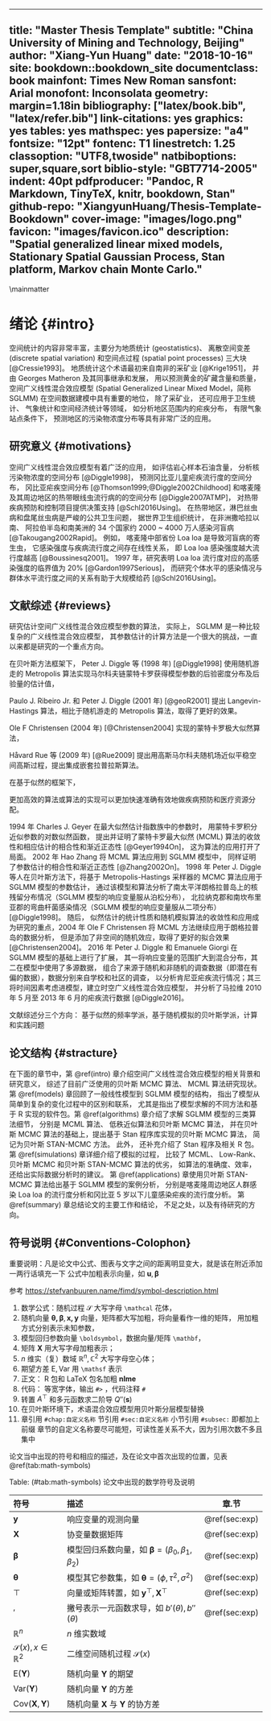 
---
title: "Master Thesis Template"
subtitle: "China University of Mining and Technology, Beijing"
author: "Xiang-Yun Huang"
date: "2018-10-16"
site: bookdown::bookdown_site
documentclass: book
mainfont: Times New Roman
sansfont: Arial
monofont: Inconsolata
geometry: margin=1.18in
bibliography: ["latex/book.bib", "latex/refer.bib"]
link-citations: yes
graphics: yes
tables: yes
mathspec: yes
papersize: "a4"
fontsize: "12pt"
fontenc: T1
linestretch: 1.25
classoption: "UTF8,twoside"
natbiboptions: super,square,sort
biblio-style: "GBT7714-2005"
indent: 40pt
pdfproducer: "Pandoc, R Markdown, TinyTeX, knitr, bookdown, Stan"
github-repo: "XiangyunHuang/Thesis-Template-Bookdown"
cover-image: "images/logo.png"
favicon: "images/favicon.ico"
description: "Spatial generalized linear mixed models, Stationary Spatial Gaussian Process, Stan platform, Markov chain Monte Carlo."
---

\mainmatter

# 绪论 {#intro}

空间统计的内容非常丰富，主要分为地质统计 (geostatistics)、 离散空间变差 (discrete spatial variation) 和空间点过程 (spatial point processes) 三大块 [@Cressie1993]。 地质统计这个术语最初来自南非的采矿业 [@Krige1951]， 并由 Georges Matheron 及其同事继承和发展， 用以预测黄金的矿藏含量和质量， 空间广义线性混合效应模型 (Spatial Generalized Linear Mixed Model，简称 SGLMM) 在空间数据建模中具有重要的地位， 除了采矿业， 还可应用于卫生统计、 气象统计和空间经济统计等领域， 如分析地区范围内的疟疾分布， 有限气象站点条件下， 预测地区的污染物浓度分布等具有非常广泛的应用。

## 研究意义 {#motivations}

空间广义线性混合效应模型有着广泛的应用， 如评估岩心样本石油含量， 分析核污染物浓度的空间分布 [@Diggle1998]， 预测冈比亚儿童疟疾流行度的空间分布， 冈比亚疟疾空间分布 [@Thomson1999;@Diggle2002Childhood] 和喀麦隆及其周边地区的热带眼线虫流行病的的空间分布 [@Diggle2007ATMP]， 对热带疾病预防和控制项目提供决策支持 [@Schl2016Using]。 在热带地区，淋巴丝虫病和盘尾丝虫病是严峻的公共卫生问题， 据世界卫生组织统计， 在非洲撒哈拉以南、 阿拉伯半岛和南美洲的 34 个国家约 2000 \~ 4000 万人感染河盲病 [@Takougang2002Rapid]。 例如， 喀麦隆中部省份 Loa loa 是导致河盲病的寄生虫， 它感染强度与疾病流行度之间存在线性关系， 即 Loa loa 感染强度越大流行度越高 [@Boussinesq2001]。 1997 年，研究表明 Loa loa 流行度对应的高感染强度的临界值为 20\% [@Gardon1997Serious]， 而研究个体水平的感染情况与群体水平流行度之间的关系有助于大规模给药 [@Schl2016Using]。 


## 文献综述 {#reviews}

研究估计空间广义线性混合效应模型参数的算法， 实际上， SGLMM 是一种比较复杂的广义线性混合效应模型， 其参数估计的计算方法是一个很大的挑战，一直以来都是研究的一个重点方向。

在贝叶斯方法框架下，
Peter J. Diggle 等 (1998 年) [@Diggle1998] 使用随机游走的 Metropolis 算法实现马尔科夫链蒙特卡罗获得模型参数的后验密度分布及后验量的估计值，

Paulo J. Ribeiro Jr. 和 Peter J. Diggle (2001 年) [@geoR2001] 提出 Langevin-Hastings 算法，相比于随机游走的 Metropolis 算法，取得了更好的效果。

Ole F Christensen (2004 年) [@Christensen2004] 实现的蒙特卡罗极大似然算法， 

Håvard Rue 等 (2009 年) [@Rue2009] 提出用高斯马尔科夫随机场近似平稳空间高斯过程，提出集成嵌套拉普拉斯算法。

在基于似然的框架下，

更加高效的算法或算法的实现可以更加快速准确有效地做疾病预防和医疗资源分配。

1994 年 Charles J. Geyer 在最大似然估计指数族中的参数时， 用蒙特卡罗积分近似参数的对数似然函数， 提出并证明了蒙特卡罗最大似然 (MCML) 算法的收敛性和相应估计的相合性和渐近正态性 [@Geyer1994On]， 这为算法的应用打开了局面。 2002 年 Hao Zhang 将 MCML 算法应用到 SGLMM 模型中， 同样证明了参数估计的相合性和渐近正态性 [@Zhang2002On]。 1998 年 Peter J. Diggle 等人在贝叶斯方法下，将基于 Metropolis-Hastings 采样器的 MCMC 算法应用于 SGLMM 模型的参数估计， 通过该模型和算法分析了南太平洋朗格拉普岛上的核残留分布情况（SGLMM 模型的响应变量服从泊松分布）， 北拉纳克郡和南坎布里亚郡的弯曲杆菌感染情况（SGLMM 模型的响应变量服从二项分布）[@Diggle1998]。 随后， 似然估计的统计性质和随机模拟算法的收敛性和应用成为研究的重点，2004 年 Ole F Christensen 将 MCML 方法继续应用于朗格拉普岛的数据分析， 但是添加了非空间的随机效应，取得了更好的拟合效果 [@Christensen2004]。 2016 年 Peter J. Diggle 和 Emanuele Giorgi 在 SGLMM 模型的基础上进行了扩展， 其一将响应变量的范围扩大到混合分布，其二在模型中使用了多源数据， 组合了来源于随机和非随机的调查数据（即潜在有偏的数据），数据分别来自学校和社区的调查， 以分析肯尼亚疟疾流行情况；其三将时间因素考虑进模型，建立时空广义线性混合效应模型， 并分析了马拉维 2010 年 5 月至 2013 年 6 月的疟疾流行数据 [@Diggle2016]。

<!-- 近年来，在大数据的背景下， 寻求高效的算法成为一个新的方向，2009 年 Rue 等人提出基于近似贝叶斯推断的集成嵌套拉普拉斯算法，简称 INLA[@INLA2009]， 并将其应用于空间数据建模[@INLA2015]，还推广到一般的贝叶斯计算[@INLA2017]。2013年，Liang 等人将重抽样的技术用于大规模地质统计数据分析，相比贝叶斯方法[@Diggle1998]，它可以更加快速地获得准确的结果[@Resampling2013]。同时， 涉及空间数据分析和建模的书籍也越来越多， 用于空间数据分析的分层模型[@Banerjee2015]和基于 `R-INLA` 软件的空间和时空贝叶斯模型 [@Blangiardo2015]。 -->
<!-- 2016 年 Bonat 和 Ribeiro Jr. 综合比较了 MCML、贝叶斯 MCMC 和 近似拉普拉斯算法 方法 [@Bonat2016Practical]。 -->


文献综述分三个方向： 基于似然的频率学派，基于随机模拟的贝叶斯学派，计算和实践问题



## 论文结构 {#stracture}

在下面的章节中，第 \@ref(intro) 章介绍空间广义线性混合效应模型的相关背景和研究意义， 综述了目前广泛使用的贝叶斯 MCMC 算法、 MCML 算法研究现状。 第 \@ref(models) 章回顾了一般线性模型到 SGLMM 模型的结构， 指出了模型从简单到复杂的变化过程中的区别和联系， 尤其是指出了模型求解的不同方法和基于 R 实现的软件包。第 \@ref(algorithms) 章介绍了求解 SGLMM 模型的三类算法细节， 分别是 MCML 算法、 低秩近似算法和贝叶斯 MCMC 算法， 并在贝叶斯 MCMC 算法的基础上，提出基于 Stan 程序库实现的贝叶斯 MCMC 算法， 简记为贝叶斯 STAN-MCMC 方法。 此外， 还补充介绍了 Stan 程序及相关 R 包。 第 \@ref(simulations) 章详细介绍了模拟的过程， 比较了 MCML、 Low-Rank、 贝叶斯 MCMC 和贝叶斯 STAN-MCMC 算法的优劣， 如算法的准确度、效率， 还给出实际数据分析时的建议。 第 \@ref(applications) 章使用贝叶斯 STAN-MCMC 算法给出基于 SGLMM 模型的案例分析， 分别是喀麦隆周边地区人群感染 Loa loa 的流行度分析和冈比亚 5 岁以下儿童感染疟疾的流行度分析。 第 \@ref(summary) 章总结论文的主要工作和结论， 不足之处，以及有待研究的方向。


## 符号说明 {#Conventions-Colophon}

重要说明：凡是论文中公式、图表与文字之间的距离明显变大，就是该在附近添加一两行话填充一下
公式中加粗表示向量，如 $\mathbf{u},\boldsymbol{\beta}$

参考 <https://stefvanbuuren.name/fimd/symbol-description.html>

1. 数学公式：随机过程 $\mathcal{S}$ 大写字母 `\mathcal` 花体，
2. 随机向量 $\boldsymbol{\theta,\beta},\mathbf{x,y}$ 向量，矩阵都大写加粗，将向量看作一维的矩阵， 用加粗方式分别表示未知参数，
1. 模型回归参数向量 `\boldsymbol`，数据向量/矩阵 `\mathbf`，
1. 矩阵 $\mathbf{X}$ 用大写字母加粗表示；
1. $n$ 维实（复）数域 $\mathbb{R}^n, \mathbb{C}^2$ 大写字母空心体；
1. 期望方差 $\mathsf{E,Var}$ 用 `\mathsf` 表示
2. 正文： R 包和 LaTeX 包名加粗 **nlme**
3. 代码： 等宽字体，输出 `#>` ，代码注释 `#`
4. 转置 $A^{\top}$ 和多元函数求二阶导 $Q''(\mathbf{s})$ 
6. 在贝叶斯环境下，术语混合效应模型用贝叶斯分层模型替换
7. 章引用 `#chap:自定义名称` 节引用 `#sec:自定义名称` 小节引用 `#subsec:` 即都加上前缀 章节的自定义名称要尽可能短，可读性差关系不大，因为引用次数不多且集中

论文当中出现的符号和相应的描述，及在论文中首次出现的位置，见表 \@ref(tab:math-symbols)

Table: (\#tab:math-symbols) 论文中出现的数学符号及说明

|符号         | 描述                                                  | 章.节      |
|:------------|:------------------------------------------------------|:----------:|
| $\mathbf{y}$                           | 响应变量的观测向量                                                     | \@ref(sec:exp) |
| $\mathbf{X}$                           | 协变量数据矩阵                                                         | \@ref(sec:exp) |
| $\boldsymbol{\beta}$                   | 模型回归系数向量，如 $\boldsymbol{\beta} = (\beta_0,\beta_1,\beta_2)$  | \@ref(sec:exp) |
| $\boldsymbol{\theta}$                  | 模型其它参数集，如 $\boldsymbol{\theta} = (\phi,\tau^2,\sigma^2)$      | \@ref(sec:exp) |
| $\top$                                 | 向量或矩阵转置，如 $\mathbf{y}^{\top},\mathbf{X}^\top$                 | \@ref(sec:exp) |
| $'$                                    | 撇号表示一元函数求导，如 $b'(\theta),b''(\theta)$                      | \@ref(sec:exp) |
| $\mathbb{R}^n$                         | $n$ 维实数域                                                           |                |
| $\mathcal{S}(x),x \in \mathbb{R}^2$    | 二维空间随机过程 $\mathcal{S}(x)$                                      |                |
| $\mathsf{E}(\mathbf{Y})$               | 随机向量 $\mathbf{Y}$ 的期望                                           |                |
| $\mathsf{Var}(\mathbf{Y})$             | 随机向量 $\mathbf{Y}$ 的方差                                           |                |
| $\mathsf{Cov}(\mathbf{X},\mathbf{Y})$  | 随机向量 $\mathbf{X}$ 与 $\mathbf{Y}$ 的协方差                         |                |

